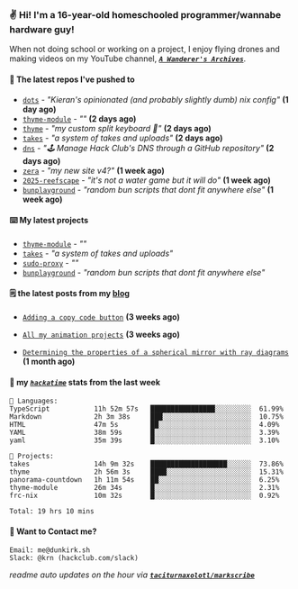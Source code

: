 ### ✌️ Hi! I'm a 16-year-old homeschooled programmer/wannabe hardware guy!

When not doing school or working on a project, I enjoy flying drones and making videos on my YouTube channel, [**_`A Wanderer's Archives`_**](https://youtube.com/@wanderer.archives).

#### 👷 The latest repos I've pushed to

- [`dots`](https://github.com/taciturnaxolotl/dots) - _"Kieran's opinionated (and probably slightly dumb) nix config"_ **(1 day ago)**
- [`thyme-module`](https://github.com/taciturnaxolotl/thyme-module) - _""_ **(2 days ago)**
- [`thyme`](https://github.com/taciturnaxolotl/thyme) - _"my custom split keyboard 🫶"_ **(2 days ago)**
- [`takes`](https://github.com/taciturnaxolotl/takes) - _"a system of takes and uploads"_ **(2 days ago)**
- [`dns`](https://github.com/hackclub/dns) - _"🕹 Manage Hack Club's DNS through a GitHub repository"_ **(2 days ago)**
- [`zera`](https://github.com/taciturnaxolotl/zera) - _"my new site v4?"_ **(1 week ago)**
- [`2025-reefscape`](https://github.com/df1317/2025-reefscape) - _"it's not a water game but it will do"_ **(1 week ago)**
- [`bunplayground`](https://github.com/taciturnaxolotl/bunplayground) - _"random bun scripts that dont fit anywhere else"_ **(1 week ago)**

#### ⌨️ My latest projects

- [`thyme-module`](https://github.com/taciturnaxolotl/thyme-module) - _""_
- [`takes`](https://github.com/taciturnaxolotl/takes) - _"a system of takes and uploads"_
- [`sudo-proxy`](https://github.com/taciturnaxolotl/sudo-proxy) - _""_
- [`bunplayground`](https://github.com/taciturnaxolotl/bunplayground) - _"random bun scripts that dont fit anywhere else"_

#### 🗒️ the latest posts from my [blog](https://dunkirk.sh)

- [`Adding a copy code button`](https://dunkirk.sh/blog/adding-a-copy-button/) **(3 weeks ago)**

- [`All my animation projects`](https://dunkirk.sh/blog/my-animations/) **(3 weeks ago)**

- [`Determining the properties of a spherical mirror with ray diagrams`](https://dunkirk.sh/blog/spherical-ray-diagrams/) **(1 month ago)**



#### 📡 my [_`hackatime`_](https://waka.hackclub.com) stats from the last week

```text
💾 Languages:
TypeScript           11h 52m 57s   ████████████████░░░░░░░░░  61.99%
Markdown             2h 3m 38s     ███░░░░░░░░░░░░░░░░░░░░░░  10.75%
HTML                 47m 5s        ██░░░░░░░░░░░░░░░░░░░░░░░  4.09%
YAML                 38m 59s       █░░░░░░░░░░░░░░░░░░░░░░░░  3.39%
yaml                 35m 39s       █░░░░░░░░░░░░░░░░░░░░░░░░  3.10%

💼 Projects:
takes                14h 9m 32s    ███████████████████░░░░░░  73.86%
thyme                2h 56m 3s     ████░░░░░░░░░░░░░░░░░░░░░  15.31%
panorama-countdown   1h 11m 54s    ██░░░░░░░░░░░░░░░░░░░░░░░  6.25%
thyme-module         26m 34s       █░░░░░░░░░░░░░░░░░░░░░░░░  2.31%
frc-nix              10m 32s       █░░░░░░░░░░░░░░░░░░░░░░░░  0.92%

Total: 19 hrs 10 mins
```

#### 📮 Want to Contact me?

```text
Email: me@dunkirk.sh
Slack: @krn (hackclub.com/slack)
```

_readme auto updates on the hour via [**`taciturnaxolotl/markscribe`**](https://github.com/taciturnaxolotl/markscribe)_
